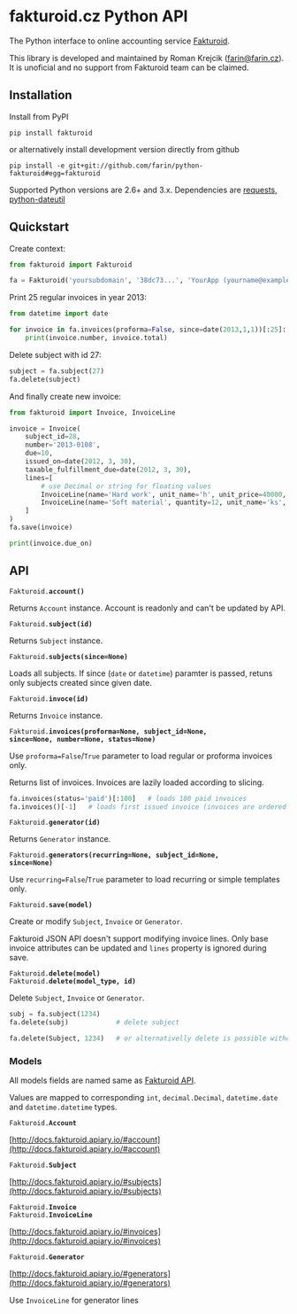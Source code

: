 # fakturoid.cz Python API

The Python interface to online accounting service [Fakturoid](http://fakturoid.cz/).

This library is developed and maintained by Roman Krejcik ([farin@farin.cz](mailto:farin@farin.cz)).
It is unoficial and no support from Fakturoid team can be claimed.

## Installation

Install from PyPI

    pip install fakturoid

or alternatively install development version directly from github

    pip install -e git+git://github.com/farin/python-fakturoid#egg=fakturoid


Supported Python versions are 2.6+ and 3.x. Dependencies are [requests](https://pypi.python.org/pypi/requests),
[python-dateutil](https://pypi.python.org/pypi/python-dateutil/2.1)

## Quickstart

Create context:
```python
from fakturoid import Fakturoid

fa = Fakturoid('yoursubdomain', '38dc73...', 'YourApp (yourname@example.com)')
```

Print 25 regular invoices in year 2013:
```python
from datetime import date

for invoice in fa.invoices(proforma=False, since=date(2013,1,1))[:25]:
    print(invoice.number, invoice.total)
```

Delete subject with id 27:
```python
subject = fa.subject(27)
fa.delete(subject)
```

And finally create new invoice:
```python
from fakturoid import Invoice, InvoiceLine

invoice = Invoice(
    subject_id=28,
    number='2013-0108',
    due=10,
    issued_on=date(2012, 3, 30),
    taxable_fulfillment_due=date(2012, 3, 30),
    lines=[
        # use Decimal or string for floating values
        InvoiceLine(name='Hard work', unit_name='h', unit_price=40000, vat_rate=20),
        InvoiceLine(name='Soft material', quantity=12, unit_name='ks', unit_price="4.60", vat_rate=20),
    ]
)
fa.save(invoice)

print(invoice.due_on)
```

## API

<code>Fakturoid.<b>account()</b></code>

Returns `Account` instance. Account is readonly and can't be updated by API.

<code>Fakturoid.<b>subject(id)</b></code>

Returns `Subject` instance.

<code>Fakturoid.<b>subjects(since=None)</b></code>

Loads all subjects. If since (`date` or `datetime`) paramter is passed, retuns only subjects created since given date.

<code>Fakturoid.<b>invoce(id)</b></code>

Returns `Invoice` instance.

<code>Fakturoid.<b>invoices(proforma=None, subject_id=None, since=None, number=None, status=None)</b></code>

Use `proforma=False`/`True` parameter to load regular or proforma invoices only.

Returns list of invoices. Invoices are lazily loaded according to slicing.
```python
fa.invoices(status='paid')[:100]   # loads 100 paid invoices
fa.invoices()[-1]   # loads first issued invoice (invoices are ordered from latest to first)
```

<code>Fakturoid.<b>generator(id)</b></code>

Returns `Generator` instance.

<code>Fakturoid.<b>generators(recurring=None, subject_id=None, since=None)</b></code>

Use `recurring=False`/`True` parameter to load recurring or simple templates only.

<code>Fakturoid.<b>save(model)</b></code>

Create or modify `Subject`, `Invoice` or `Generator`.

Fakturoid JSON API doesn't support modifying invoice lines. Only base invoice attributes
can be updated and `lines` property is ignored during save.

<code>Fakturoid.<b>delete(model)</b></code><br>
<code>Fakturoid.<b>delete(model_type, id)</b></code>

Delete `Subject`, `Invoice` or `Generator`.

```python
subj = fa.subject(1234)
fa.delete(subj)            # delete subject

fa.delete(Subject, 1234)   # or alternativelly delete is possible without object loading
```

### Models

All models fields are named same as  [Fakturoid API](http://docs.fakturoid.apiary.io/).

Values are mapped to corresponding `int`, `decimal.Decimal`, `datetime.date` and `datetime.datetime` types.

<code>Fakturoid.<b>Account</b></code>

[http://docs.fakturoid.apiary.io/#account](http://docs.fakturoid.apiary.io/#account)

<code>Fakturoid.<b>Subject</b></code>

[http://docs.fakturoid.apiary.io/#subjects](http://docs.fakturoid.apiary.io/#subjects)

<code>Fakturoid.<b>Invoice</b></code><br>
<code>Fakturoid.<b>InvoiceLine</b></code>

[http://docs.fakturoid.apiary.io/#invoices](http://docs.fakturoid.apiary.io/#invoices)

<code>Fakturoid.<b>Generator</b></code>

[http://docs.fakturoid.apiary.io/#generators](http://docs.fakturoid.apiary.io/#generators)

Use `InvoiceLine` for generator lines
